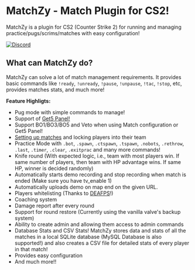 MatchZy - Match Plugin for CS2!
==============

MatchZy is a plugin for CS2 (Counter Strike 2) for running and managing practice/pugs/scrims/matches with easy configuration!

[![Discord](https://discordapp.com/api/guilds/1169549878490304574/widget.png?style=banner2)](https://discord.gg/2zvhy9m7qg)


## What can MatchZy do?
MatchZy can solve a lot of match management requirements. It provides basic commands like `!ready`, `!unready`, `!pause`, `!unpause`, `!tac`, `!stop`, etc, provides matches stats, and much more!

**Feature Highligts:**

* Pug mode with simple commands to manage!
* Support of [Get5 Panel!](./get5.md)
* Support BO1/BO3/BO5 and Veto when using Match configuration or Get5 Panel!
* [Setting up matches](./match_setup) and locking players into their team
* Practice Mode with `.bot`, `.spawn`, `.ctspawn`, `.tspawn`, `.nobots`, `.rethrow`, `.last`, `.timer`, `.clear`, `.exitprac` and many more commands!
* Knife round (With expected logic, i.e., team with most players win. If same number of players, then team with HP advantage wins. If same HP, winner is decided randomly)
* Automatically starts demo recording and stop recording when match is ended (Make sure you have tv_enable 1)
* Automatically uploads demo on map end on the given URL.
* Players whitelisting (Thanks to [DEAFPS](https://github.com/DEAFPS)!)
* Coaching system
* Damage report after every round
* Support for round restore (Currently using the vanilla valve's backup system)
* Ability to create admin and allowing them access to admin commands
* Database Stats and CSV Stats! MatchZy stores data and stats of all the matches in a local SQLite database (MySQL Database is also supported!) and also creates a CSV file for detailed stats of every player in that match!
* Provides easy configuration
* And much more!!
